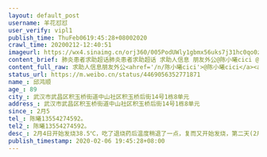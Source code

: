 ```yaml
---
layout: default_post
username: 羊花怼怼
user_verify: vipl1
publish_time: ThuFeb0619:45:28+08002020
crawl_time: 20200212-12:40:51
imageurl: https://wx4.sinaimg.cn/orj360/005PodUWly1gbmx56uks7j31hc0qo0zr.jpg
content_brief: 肺炎患者求助超话肺炎患者求助超话 求助人信息 朋友外公@陈小曦cici @陈小曦cici @陈小曦cici 【姓名】邱鸿顺【年龄】89【所在城市】武汉市武昌区积玉桥街道中山社区积玉桥后街14号1栋8单元【所在小区、社区】武汉市武昌区积玉桥街道中山社区积玉桥后街14号1栋8单元【患病时间】2月5【联 ...全文
content_full_raw: 求助人信息朋友外公<ahref='/n/陈小曦cici'>@陈小曦cici</a><ahref='/n/陈小曦cici'>@陈小曦cici</a><ahref='/n/陈小曦cici'>@陈小曦cici</a><br/>【姓名】邱鸿顺<br/>【年龄】89<br/>【所在城市】武汉市武昌区积玉桥街道中山社区积玉桥后街14号1栋8单元<br/>【所在小区、社区】武汉市武昌区积玉桥街道中山社区积玉桥后街14号1栋8单元<br/>【患病时间】2月5<br/>【联系方式】陈曦：13554274592。<br/>【其他紧急联系人】陈曦：13554274592。<br/>【病情描述】2月4日开始发烧38.5℃，吃了退烧药后温度稍退了一点，复而又开始发烧，第二天(2月5日)早上量38.5℃，已咳嗽5天，呼吸困难，呼吸音很重，去积玉桥社区卫生服务中心拍了胸片，结果是&quot;双肺感染性病变“，2月5日下午去湖北省人民医院做了核酸检测，今天(2月6日)早上出的结果是:阳性，已经上报社区了，社区只能上报街道等消息，连方舱医院都要排，进不去。中午社区卫生服务中心开了转诊单，也将人开车送至省人民医院，但是医院无理由拒收，现外公一人在医院外的敞篷车上等待。外公有基础疾病，心脏病，糖尿病，原来腿还出过车祸，行动非常不方便。我外公所居住的地方是武昌区的老城区，散居型，活动空间都是敞开型的，卫生间是公共厕所，有60多户，常住人口300余人共用（不含流动人口），传染传播性很大、很广，如果在家里隔离，隐患极大，传播极广，为了对社会负责，对隔壁左右邻居负责，请大家帮帮忙，转发一下。网上能填的表我都填了，能打的电话都打了。照顾我外公的三姨和小姨现在也是高疑人员需要隔离，表妹年轻已经被送去酒店隔离。<ahref='/n/侠客岛'>@侠客岛</a><ahref='/n/侠客岛'>@侠客岛</a><ahref='/n/侠客岛'>@侠客岛</a>
status_url: https://m.weibo.cn/status/4469056352771871
name_: 邱鸿顺
age_: 89
city_: 武汉市武昌区积玉桥街道中山社区积玉桥后街14号1栋8单元
address_: 武汉市武昌区积玉桥街道中山社区积玉桥后街14号1栋8单元
since_: 2月5
tel_: 陈曦13554274592。
tel2_: 陈曦13554274592。
desc_: 2月4日开始发烧38.5℃，吃了退烧药后温度稍退了一点，复而又开始发烧，第二天(2月5日)早上量38.5℃，已咳嗽5天，呼吸困难，呼吸音很重，去积玉桥社区卫生服务中心拍了胸片，结果是&quot;双肺感染性病变“，2月5日下午去湖北省人民医院做了核酸检测，今天(2月6日)早上出的结果是阳性，已经上报社区了，社区只能上报街道等消息，连方舱医院都要排，进不去。中午社区卫生服务中心开了转诊单，也将人开车送至省人民医院，但是医院无理由拒收，现外公一人在医院外的敞篷车上等待。外公有基础疾病，心脏病，糖尿病，原来腿还出过车祸，行动非常不方便。我外公所居住的地方是武昌区的老城区，散居型，活动空间都是敞开型的，卫生间是公共厕所，有60多户，常住人口300余人共用（不含流动人口），传染传播性很大、很广，如果在家里隔离，隐患极大，传播极广，为了对社会负责，对隔壁左右邻居负责，请大家帮帮忙，转发一下。网上能填的表我都填了，能打的电话都打了。照顾我外公的三姨和小姨现在也是高疑人员需要隔离，表妹年轻已经被送去酒店隔离。<ahref='/n/侠客岛'>@侠客岛</a><ahref='/n/侠客岛'>@侠客岛</a><ahref='/n/侠客岛'>@侠客岛</a>
publish_timestamp: 2020-02-06 19:45:28+08:00
---
```


